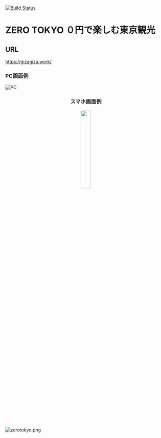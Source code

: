 [![Build Status](https://travis-ci.org/gizaju10/django.svg?branch=master)](https://travis-ci.org/gizaju10/django)

# ZERO TOKYO ０円で楽しむ東京観光

## URL
https://gizagiza.work/
### PC画面例
![PC](https://giza-s3.s3-ap-northeast-1.amazonaws.com/zerorokyo_PC.PNG)

<div align="center">
  <h3>スマホ画面例</h3>
</div>
<div align="center">
  <img src="https://giza-s3.s3-ap-northeast-1.amazonaws.com/Screenshot_20200622-202057.png" width=25% title＝"スマホ">
 </div>

![zerotokyo.png](https://giza-s3.s3-ap-northeast-1.amazonaws.com/zerotokyo.png)

